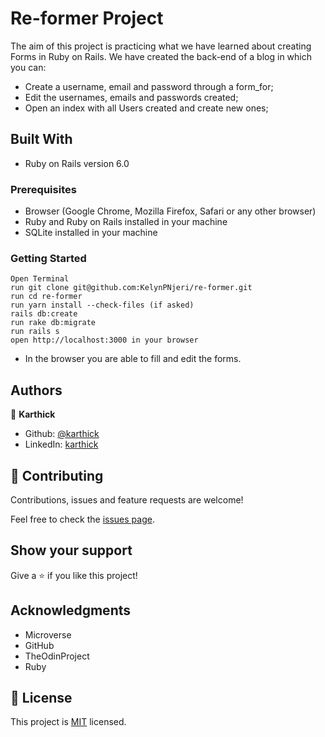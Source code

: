 # Re-former Project
  The aim of this project is practicing what we have learned about creating Forms in Ruby on Rails. We have created the back-end of a blog in which you can:
* Create a username, email and password through a form_for;
* Edit the usernames, emails and passwords created;
* Open an index with all Users created and create new ones;

## Built With

- Ruby on Rails version 6.0

### Prerequisites

- Browser (Google Chrome, Mozilla Firefox, Safari or any other browser)
- Ruby and Ruby on Rails installed in your machine
- SQLite installed in your machine

### Getting Started
```
Open Terminal
run git clone git@github.com:KelynPNjeri/re-former.git
run cd re-former
run yarn install --check-files (if asked)
rails db:create
run rake db:migrate
run rails s
open http://localhost:3000 in your browser
```
- In the browser you are able to fill and edit the forms.

## Authors

👤 **Karthick**

- Github: [@karthick](https://github.com/karthykarthick)
- LinkedIn: [karthick](https://www.linkedin.com/in/karthick-harimoorthy/)

## 🤝 Contributing

Contributions, issues and feature requests are welcome!

Feel free to check the [issues page](https://github.com/KelynPNjeri/re-former/issues).

## Show your support

Give a ⭐️ if you like this project!

## Acknowledgments

- Microverse
- GitHub
- TheOdinProject
- Ruby

## 📝 License

This project is [MIT](lic.url) licensed.
